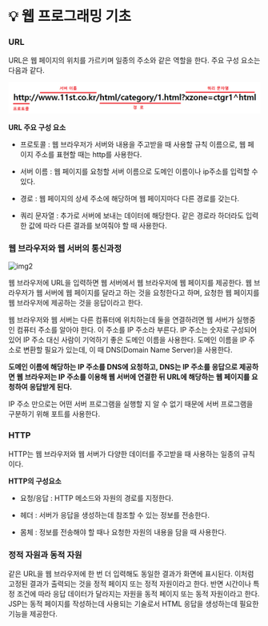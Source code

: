# 💡 **웹 프로그래밍 기초**

### **URL**

URL은 웹 페이지의 위치를 가르키며 일종의 주소와 같은 역할을 한다. 주요 구성 요소는
다음과 같다.

![img](https://github.com/dilmah0203/TIL/blob/main/Image/URL.png)

**URL 주요 구성 요소**

- 프로토콜 : 웹 브라우저가 서버와 내용을 주고받을 때 사용할 규칙 이름으로, 웹 페이지 주소를 표현할 때는 http를 사용한다.

- 서버 이름 : 웹 페이지를 요청할 서버 이름으로 도메인 이름이나 ip주소를 입력할 수 있다.

- 경로 : 웹 페이지의 상세 주소에 해당하며 웹 페이지마다 다른 경로를 갖는다.

- 쿼리 문자열 : 추가로 서버에 보내는 데이터에 해당한다. 같은 경로라 하더라도 입력한 값에 따라 다른 결과를 보여줘야 할 때 사용한다.

### **웹 브라우저와 웹 서버의 통신과정**

![img2](https://github.com/dilmah0203/TIL/blob/main/Image/web%20browser%EC%99%80%20web%20server.png)

웹 브라우저에 URL을 입력하면 웹 서버에서 웹 브라우저에 웹 페이지를 제공한다. 웹 브라우저가 웹 서버에 웹 페이지를 달라고 하는 것을 요청한다고 하며, 요청한 웹 페이지를 웹 브라우저에 제공하는 것을 응답이라고 한다.

웹 브라우저와 웹 서버는 다른 컴퓨터에 위치하는데 둘을 연결하려면 웹 서버가 실행중인 컴퓨터 주소를 알아야 한다. 이 주소를 IP 주소라 부른다. IP 주소는 숫자로 구성되어 있어 IP 주소 대신 사람이 기억하기 좋은 도메인 이름을 사용한다. 도메인 이름을 IP 주소로 변환할 필요가 있는데, 이 때 DNS(Domain Name Server)을 사용한다.

**도메인 이름에 해당하는 IP 주소를 DNS에 요청하고, DNS는 IP 주소를 응답으로 제공하면 웹 브라우저는 IP 주소를 이용해 웹 서버에 연결한 뒤 URL에 해당하는 웹 페이지를 요청하여 응답받게 된다.**

IP 주소 만으로는 어떤 서버 프로그램을 실행할 지 알 수 없기 때문에 서버 프로그램을 구분하기 위해 포트를 사용한다. 

### **HTTP**

HTTP는 웹 브라우저와 웹 서버가 다양한 데이터를 주고받을 때 사용하는 일종의 규칙이다. 

**HTTP의 구성요소**

- 요청/응답 : HTTP 메소드와 자원의 경로를 지정한다.

- 헤더 : 서버가 응답을 생성하는데 참조할 수 있는 정보를 전송한다.

- 몸체 : 정보를 전송해야 할 때나 요청한 자원의 내용을 담을 때 사용한다.

### **정적 자원과 동적 자원**

같은 URL을 웹 브라우저에 한 번 더 입력해도 동일한 결과가 화면에 표시된다. 이처럼 고정된 결과가 출력되는 것을 정적 페이지 또는 정적 자원이라고 한다. 반면 시간이나 특정 조건에 따라 응답 데이터가 달라지는 자원을 동적 페이지 또는 동적 자원이라고 한다. JSP는 동적 페이지를 작성하는데 사용되는 기술로서 HTML 응답을 생성하는데 필요한 기능을 제공한다.
